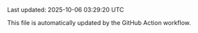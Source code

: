 Last updated: 2025-10-06 03:29:20 UTC

This file is automatically updated by the GitHub Action workflow.
